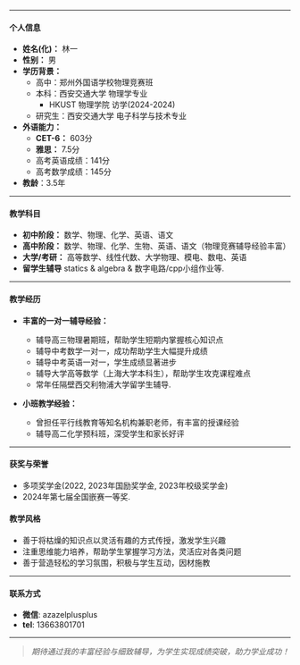 

* * *

#### **个人信息**

-   **姓名(化)：** 林一
-   **性别：** 男
-   **学历背景：**
    -   高中：郑州外国语学校物理竞赛班
    -   本科：西安交通大学 物理学专业 
        -   HKUST 物理学院 访学(2024-2024)
    -   研究生：西安交通大学 电子科学与技术专业 
-   **外语能力：**
    -   **CET-6：** 603分
    -   **雅思：** 7.5分
    -   高考英语成绩：141分
    -   高考数学成绩：145分
-   **教龄**：3.5年

* * *

#### **教学科目**

-   **初中阶段：** 数学、物理、化学、英语、语文
-   **高中阶段：** 数学、物理、化学、生物、英语、语文（物理竞赛辅导经验丰富）
-   **大学/考研：** 高等数学、线性代数、大学物理、模电、数电、英语
-   **留学生辅导** statics & algebra & 数字电路/cpp小组作业等.

* * *



#### **教学经历**

-   **丰富的一对一辅导经验：**
    
    -   辅导高三物理暑期班，帮助学生短期内掌握核心知识点
    -   辅导中考数学一对一，成功帮助学生大幅提升成绩
    -   辅导中考英语一对一，学生成绩显著进步
    -   辅导大学高等数学（上海大学本科生），帮助学生攻克课程难点
    -   常年任隔壁西交利物浦大学留学生辅导.
  

-   **小班教学经验：**
    
    -   曾担任平行线教育等知名机构兼职老师，有丰富的授课经验
    -   辅导高二化学预科班，深受学生和家长好评

* * *

#### **获奖与荣誉**

-   多项奖学金(2022, 2023年国励奖学金, 2023年校级奖学金)
-   2024年第七届全国嵌赛一等奖. 





#### **教学风格**

-   善于将枯燥的知识点以灵活有趣的方式传授，激发学生兴趣
-   注重思维能力培养，帮助学生掌握学习方法，灵活应对各类问题
-   善于营造轻松的学习氛围，积极与学生互动，因材施教
   
* * *   

#### **联系方式**

-   **微信**: azazelplusplus
-   **tel**: 13663801701

* * *

> _期待通过我的丰富经验与细致辅导，为学生实现成绩突破，助力学业成功！_